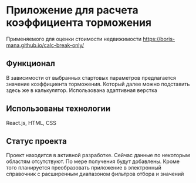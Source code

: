 # Приложение для расчета коэффициента торможения
Применяемого для оценки стоимости недвижимости
https://boris-mana.github.io/calc-break-only/

## Функционал
В зависимости от выбранных стартовых параметров предлагается значение коэффициента торможения. Который далее можно подставить здесь же в калькулятор. Использована адаптивная верстка

## Использованы технологии
React.js, HTML, CSS

## Статус проекта
Проект находится в активной разработке. Сейчас данные по некоторым областям отсутствуют. По мере получения будут добавлены. Кроме того планируется преобразовать приложение в электронный справочник с расширенным диапазоном фильтров отбора и значений
